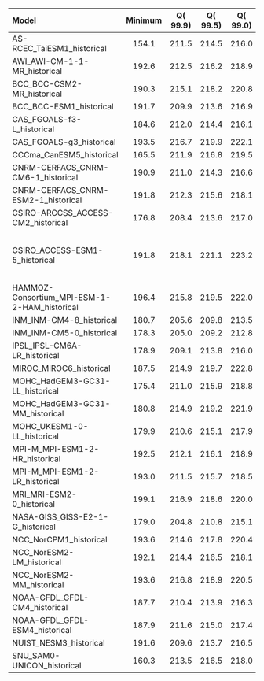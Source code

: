 Model | Minimum | Q(   99.9) | Q(   99.5) | Q(   99.0) | Q(   95.0) | Q(   90.0) | Q(   75.0) | Q(   50.0) | Q(   25.0) | Q(   10.0) | Q(    5.0) | Q( 1.0000) | Q( 0.5000) | Q( 0.1000) | Maximum
 :-- |  :--:  |  :--:  |  :--:  |  :--:  |  :--:  |  :--:  |  :--:  |  :--:  |  :--:  |  :--:  |  :--:  |  :--:  |  :--:  |  :--:  |  :--: 
AS-RCEC_TaiESM1_historical |   154.1 |   211.5 |   214.5 |   216.0 |   224.9 |   241.2 |   261.7 |   282.7 |   296.2 |   300.0 |   301.0 |   303.5 |   305.0 |   307.9 |   323.6
AWI_AWI-CM-1-1-MR_historical |   192.6 |   212.5 |   216.2 |   218.9 |   232.3 |   248.0 |   268.0 |   284.0 |   297.7 |   301.4 |   302.9 |   310.0 |   312.0 |   314.9 |   329.7
BCC_BCC-CSM2-MR_historical |   190.3 |   215.1 |   218.2 |   220.8 |   236.3 |   250.8 |   269.5 |   283.8 |   298.8 |   302.5 |   304.2 |   311.8 |   313.7 |   316.6 |   334.3
BCC_BCC-ESM1_historical |   191.7 |   209.9 |   213.6 |   216.9 |   234.0 |   248.2 |   268.3 |   284.2 |   298.9 |   302.3 |   303.7 |   311.1 |   313.1 |   316.2 |   328.8
CAS_FGOALS-f3-L_historical |   184.6 |   212.0 |   214.4 |   216.1 |   229.4 |   246.4 |   267.4 |   284.0 |   296.6 |   300.3 |   302.8 |   309.4 |   310.9 |   313.4 |   325.5
CAS_FGOALS-g3_historical |   193.5 |   216.7 |   219.9 |   222.1 |   237.3 |   249.4 |   272.1 |   287.0 |   298.4 |   301.6 |   304.9 |   311.5 |   313.1 |   315.6 |   327.8
CCCma_CanESM5_historical |   165.5 |   211.9 |   216.8 |   219.5 |   234.3 |   246.5 |   267.5 |   283.8 |   297.6 |   301.4 |   302.9 |   312.6 |   314.8 |   318.7 |   329.9
CNRM-CERFACS_CNRM-CM6-1_historical |   190.9 |   211.0 |   214.3 |   216.6 |   230.5 |   246.8 |   267.6 |   283.5 |   296.8 |   299.9 |   301.7 |   309.4 |   311.2 |   313.7 |   324.1
CNRM-CERFACS_CNRM-ESM2-1_historical |   191.8 |   212.3 |   215.6 |   218.1 |   232.3 |   249.0 |   269.6 |   284.3 |   297.3 |   300.3 |   302.5 |   310.2 |   312.0 |   314.4 |   324.1
CSIRO-ARCCSS_ACCESS-CM2_historical |   176.8 |   208.4 |   213.6 |   217.0 |   232.3 |   247.9 |   267.9 |   283.6 |   297.5 |   301.3 |   303.1 |   309.8 |   311.8 |   314.4 |   326.0
CSIRO_ACCESS-ESM1-5_historical |   191.8 |   218.1 |   221.1 |   223.2 |ad288267-b1f5-3c7a-a824-e3634ad8635c   234.8 |   247.5 |   268.6 |   284.7 |   297.8 |   301.7 |   303.4 |   310.6 |   312.7 |   316.0 |   333.7
HAMMOZ-Consortium_MPI-ESM-1-2-HAM_historical |   196.4 |   215.8 |   219.5 |   222.0 |   234.0 |   249.7 |   269.0 |   283.9 |   297.1 |   300.5 |   302.0 |   308.4 |   310.4 |   313.6 |   327.8
INM_INM-CM4-8_historical |   180.7 |   205.6 |   209.8 |   213.5 |   230.9 |   247.1 |   269.6 |   284.2 |   297.2 |   300.2 |   302.0 |   310.7 |   312.5 |   314.9 |   326.3
INM_INM-CM5-0_historical |   178.3 |   205.0 |   209.2 |   212.8 |   230.8 |   247.3 |   269.7 |   283.9 |   297.0 |   300.1 |   301.9 |   310.6 |   312.5 |   314.9 |   326.0
IPSL_IPSL-CM6A-LR_historical |   178.9 |   209.1 |   213.8 |   216.0 |   228.4 |   246.8 |   267.5 |   282.5 |   296.5 |   299.8 |   300.7 |   305.9 |   307.7 |   310.4 |   322.9
MIROC_MIROC6_historical |   187.5 |   214.9 |   219.7 |   222.8 |   238.0 |   253.2 |   271.1 |   285.4 |   298.1 |   301.7 |   306.6 |   319.5 |   322.3 |   327.2 |   349.8
MOHC_HadGEM3-GC31-LL_historical |   175.4 |   211.0 |   215.9 |   218.8 |   232.0 |   246.7 |   267.7 |   283.7 |   297.4 |   301.2 |   302.9 |   310.4 |   312.4 |   315.0 |   358.6
MOHC_HadGEM3-GC31-MM_historical |   180.8 |   214.9 |   219.2 |   221.9 |   234.6 |   249.0 |   268.8 |   284.0 |   297.6 |   301.5 |   303.2 |   310.8 |   312.7 |   315.4 |   360.0
MOHC_UKESM1-0-LL_historical |   179.9 |   210.6 |   215.1 |   217.9 |   231.1 |   245.7 |   266.7 |   283.4 |   297.3 |   301.2 |   303.0 |   310.6 |   312.5 |   315.0 |   366.2
MPI-M_MPI-ESM1-2-HR_historical |   192.5 |   212.1 |   216.1 |   218.9 |   232.9 |   249.7 |   268.7 |   283.6 |   298.0 |   301.6 |   303.1 |   310.1 |   312.2 |   315.3 |   329.1
MPI-M_MPI-ESM1-2-LR_historical |   193.0 |   211.5 |   215.7 |   218.5 |   233.3 |   250.3 |   269.1 |   283.4 |   297.3 |   300.7 |   302.2 |   309.3 |   311.4 |   314.5 |   328.3
MRI_MRI-ESM2-0_historical |   199.1 |   216.9 |   218.6 |   220.0 |   231.3 |   248.6 |   268.6 |   283.5 |   297.8 |   301.4 |   303.1 |   311.8 |   314.3 |   317.9 |   331.5
NASA-GISS_GISS-E2-1-G_historical |   179.0 |   204.8 |   210.8 |   215.1 |   230.5 |   248.1 |   265.7 |   283.6 |   298.2 |   301.4 |   303.8 |   311.1 |   312.9 |   315.7 |   330.1
NCC_NorCPM1_historical |   193.6 |   214.6 |   217.8 |   220.4 |   231.7 |   243.2 |   262.9 |   283.9 |   296.3 |   299.9 |   301.4 |   307.7 |   309.5 |   312.1 |   325.1
NCC_NorESM2-LM_historical |   192.1 |   214.4 |   216.5 |   218.1 |   228.2 |   244.9 |   267.4 |   283.7 |   296.8 |   300.5 |   301.4 |   305.8 |   307.3 |   309.8 |   326.0
NCC_NorESM2-MM_historical |   193.6 |   216.8 |   218.9 |   220.5 |   230.6 |   246.3 |   267.8 |   284.2 |   297.4 |   301.0 |   302.9 |   308.8 |   310.5 |   313.4 |   326.5
NOAA-GFDL_GFDL-CM4_historical |   187.7 |   210.4 |   213.9 |   216.3 |   231.1 |   247.0 |   267.0 |   283.0 |   296.4 |   300.2 |   301.6 |   308.7 |   310.7 |   313.7 |   327.8
NOAA-GFDL_GFDL-ESM4_historical |   187.9 |   211.6 |   215.0 |   217.4 |   231.8 |   248.2 |   269.2 |   283.6 |   297.0 |   300.6 |   302.0 |   309.0 |   311.0 |   314.0 |   327.0
NUIST_NESM3_historical |   191.6 |   209.6 |   213.7 |   216.5 |   230.7 |   248.4 |   265.4 |   282.2 |   296.9 |   300.2 |   301.2 |   305.1 |   307.2 |   310.3 |   324.3
SNU_SAM0-UNICON_historical |   160.3 |   213.5 |   216.5 |   218.0 |   226.6 |   242.8 |   264.7 |   284.0 |   297.3 |   300.5 |   301.8 |   308.9 |   310.8 |   313.8 |   328.5
